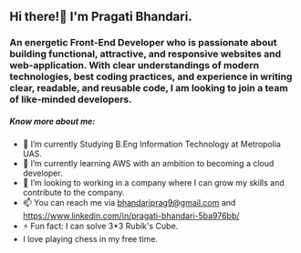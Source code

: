 ## Hi there!👋 I'm Pragati Bhandari.
### An energetic Front-End Developer who is passionate about building functional, attractive, and responsive websites and web-application. With clear understandings of modern technologies, best coding practices, and experience in writing clear, readable, and reusable code, I am looking to join a team of like-minded developers.


##### Know more about me:

- 🔭 I’m currently Studying B.Eng Information Technology at Metropolia UAS.
- 🌱 I’m currently learning AWS with an ambition to becoming a cloud developer.
- 👯 I’m looking to working in a company where I can grow my skills and contribute to the company.
- 📫 You can reach me via bhandariprag9@gmail.com and https://www.linkedin.com/in/pragati-bhandari-5ba976bb/
- ⚡ Fun fact: I can solve 3*3 Rubik's Cube.
- I love playing chess in my free time.
